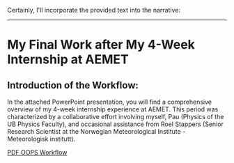 Certainly, I'll incorporate the provided text into the narrative:

---

# My Final Work after My 4-Week Internship at AEMET

## Introduction of the Workflow:
In the attached PowerPoint presentation, you will find a comprehensive overview of my 4-week internship experience at AEMET. This period was characterized by a collaborative effort involving myself, Pau (Physics of the UB Physics Faculty), and occasional assistance from Roel Stappers (Senior Research Scientist at the Norwegian Meteorological Institute - Meteorologisk institutt).

[PDF OOPS Workflow](https://github.com/Sterrysx/OriolFarresVilarProjects/files/14090369/OOPS_Workflow.pdf)
